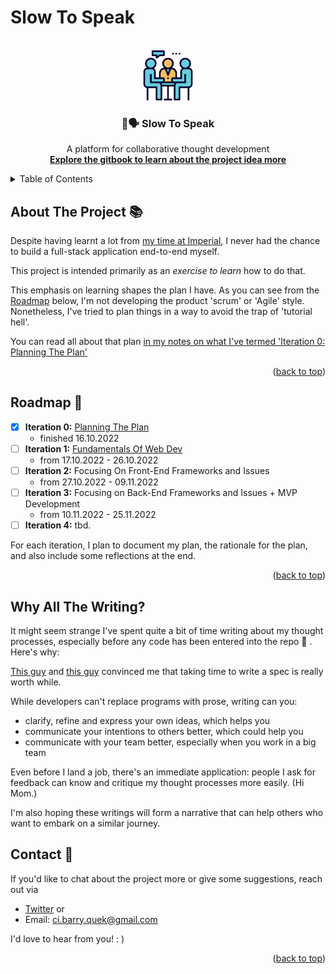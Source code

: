 # Slow To Speak

<a name="readme-top"></a>

<!-- PROJECT LOGO -->
<br />
<div align="center">
  <a href="https://github.com/jjquek/slow-to-speak">
    <img src="images/logo.png" alt="Logo" width="80" height="80">
  </a>

  <h3 align="center">🐢🗣️ Slow To Speak</h3>

  <p align="center">
    A platform for collaborative thought development
    <br />
    <a href="https://barry-in-his-moms-basement.gitbook.io/slow-to-speak-the-journey/"><strong>Explore the gitbook to learn about the project idea more</strong></a>
  </p>
</div>

<!-- TABLE OF CONTENTS -->
<details>
  <summary>Table of Contents</summary>
  <ol>
    <li><a href="#about-the-project">About The Project</a></li>
    <li><a href="#roadmap">Roadmap</a></li>
    <li><a href="#why-the-writing">Why All The Writing?</a></li>
    <li><a href="#contact">Contact</a></li>
    <!-- <li><a href="#acknowledgments">Acknowledgments</a></li> -->
  </ol>
</details>


## About The Project 📚

Despite having learnt a lot from [my time at Imperial](https://github.com/jjquek), I never had the chance to  build a full-stack application end-to-end myself.

This project is intended primarily as an *exercise to learn* how to do that. 

This emphasis on learning shapes the plan I have. As you can see from the [Roadmap](#roadmap-🚗) below, I'm not developing the product 'scrum' or 'Agile' style. Nonetheless, I've tried to plan things in a way to avoid the trap of 'tutorial hell'. 

You can read all about that plan [in my notes on what I've termed 'Iteration 0: Planning The Plan'](sts-docs/iteration-0-planning-the-plan/0-noob-estimation.md)

<p align="right">(<a href="#readme-top">back to top</a>)</p>

## Roadmap 🚗

* [x] **Iteration 0:** [Planning The Plan](sts-docs/iteration-0-planning-the-plan/0-noob-estimation.md)
  * finished 16.10.2022
* [ ] **Iteration 1:** [Fundamentals Of Web Dev](sts-docs/iteration-1-fundamentals/0-why-html-css-js.md)
  * from 17.10.2022 - 26.10.2022
* [ ] **Iteration 2:** Focusing On Front-End Frameworks and Issues
  * from 27.10.2022 - 09.11.2022
* [ ] **Iteration 3:** Focusing on Back-End Frameworks and Issues + MVP Development
  * from 10.11.2022 - 25.11.2022
* [ ] **Iteration 4:** tbd.

For each iteration, I plan to document my plan, the rationale for the plan, and also include some reflections at the end.

<p align="right">(<a href="#readme-top">back to top</a>)</p>

## Why All The Writing?

It might seem strange I've spent quite a bit of time writing about my thought processes, especially before any code has been entered into the repo 🤡 . Here's why:

[This guy](https://www.joelonsoftware.com/2000/10/02/painless-functional-specifications-part-1-why-bother/) and [this guy](https://www.youtube.com/watch?v=M0AHyWCB2O4) convinced me that taking time to write a spec is really worth while.

While developers can't replace programs with prose, writing can you:
* clarify, refine and express your own ideas, which helps you
* communicate your intentions to others better, which could help you
* communicate with your team better, especially when you work in a big team

Even before I land a job, there's an immediate application: people I ask for feedback can know and critique my thought processes more easily. (Hi Mom.)

I'm also hoping these writings will form a narrative that can help others who want to embark on a similar journey. 

## Contact 👋

If you'd like to chat about the project more or give some suggestions, reach out via
* [Twitter](https://twitter.com/barrtholemew) or
* Email: ci.barry.quek@gmail.com  

I'd love to hear from you! : )

<p align="right">(<a href="#readme-top">back to top</a>)</p>

<!-- ## Acknowledgements 💯

* The name of the project comes from a verse in the Bible: James 1:19. 

> My dear brothers and sisters, take note of this: Everyone should be quick to listen, **slow to speak** and slow to become angry, because human anger does not produce the righteousness that God desires.

In context, the verse is not about making thoughtful posts. But I got the name from this verse anyway 🤷‍♂️. 

* My many intelligent friends and family whom I am talking to about the idea in both its technical and non-technical aspects.

<p align="right">(<a href="#readme-top">back to top</a>)</p> -->
